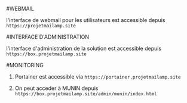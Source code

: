 #WEBMAIL

l'interface de webmail pour les utilisateurs est accessible depuis `https://projetmailamp.site`

#INTERFACE D'ADMINISTRATION 

l'interface d'administration de la solution est accessible depuis `https://box.projetmailamp.site`

#MONITORING 

1. Portainer est accessible via `https://portainer.projetmailamp.site`

2. On peut acceder à MUNIN depuis `https://box.projetmailamp.site/admin/munin/index.html`


